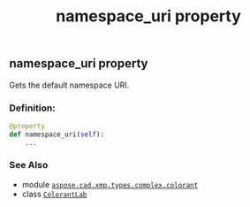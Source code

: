 ﻿---
title: namespace_uri property
second_title: Aspose.CAD for Python via .NET API References
description: 
type: docs
weight: 150
url: /aspose.cad.xmp.types.complex.colorant/colorantlab/namespace_uri/
is_root: false
---

## namespace_uri property


Gets the default namespace URI.
### Definition:
```python
@property
def namespace_uri(self):
    ...
```

### See Also
* module [`aspose.cad.xmp.types.complex.colorant`](../../)
* class [`ColorantLab`](/cad/python-net/aspose.cad.xmp.types.complex.colorant/colorantlab)
